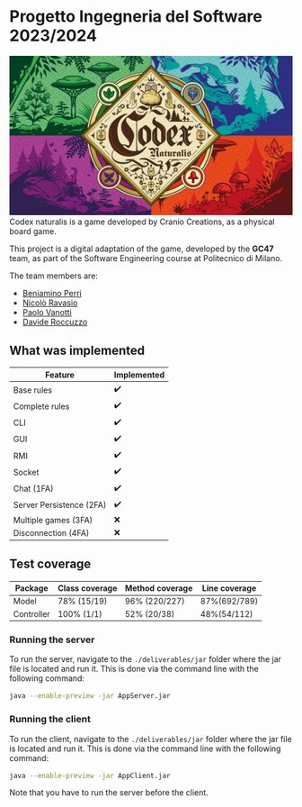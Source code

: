 # Progetto Ingegneria del Software 2023/2024
![](src/main/resources/it/polimi/sw/gianpaolocugola47/graphics/backGround/frontPage.jpeg)
Codex naturalis is a game developed by Cranio Creations, as a physical board game.

This project is a digital adaptation of the game, developed by the **GC47** team, as part of the Software Engineering course at Politecnico di Milano.

The team members are:

- [Beniamino Perri](https://github.com/Bengo14)
- [Nicolò Ravasio](https://github.com/nicoloravasio)
- [Paolo Vanotti](https://github.com/Van-Paolo)
- [Davide Roccuzzo](https://github.com/Roccuzz0)


## What was implemented

| Feature                  | Implemented |
|--------------------------|------------|
| Base rules               | ✔️         |
| Complete rules           | ✔️         |
| CLI                      | ✔️         |
| GUI                      | ✔️         |
| RMI                      | ✔️         |
| Socket                   | ✔️         |
| Chat (1FA)               | ✔️         |
| Server Persistence (2FA) | ✔️         |
| Multiple games (3FA)     | ❌         |
| Disconnection  (4FA)     | ❌         |


## Test coverage

| Package    | Class coverage | Method coverage | Line coverage  |
|------------|----------------|-----------------|----------------|
| Model       | 78% (15/19)    | 96% (220/227)   | 87%(692/789)  |
| Controller | 100% (1/1)     | 52% (20/38)     | 48%(54/112)    |

### Running the server

To run the server, navigate to the `./deliverables/jar` folder where the jar file is located and run it.
This is done via the command line with the following command:

```sh
java --enable-preview -jar AppServer.jar
```

### Running the client

To run the client, navigate to the `./deliverables/jar` folder where the jar file is located and run it.
This is done via the command line with the following command:

```sh
java --enable-preview -jar AppClient.jar
```
Note that you have to run the server before the client.